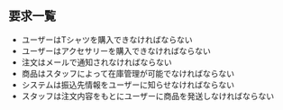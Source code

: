 ## 要求一覧

- ユーザーはTシャツを購入できなければならない
- ユーザーはアクセサリーを購入できなければならない
- 注文はメールで通知されなければならない
- 商品はスタッフによって在庫管理が可能でなければならない
- システムは振込先情報をユーザーに知らせなければならない
- スタッフは注文内容をもとにユーザーに商品を発送しなければならない
